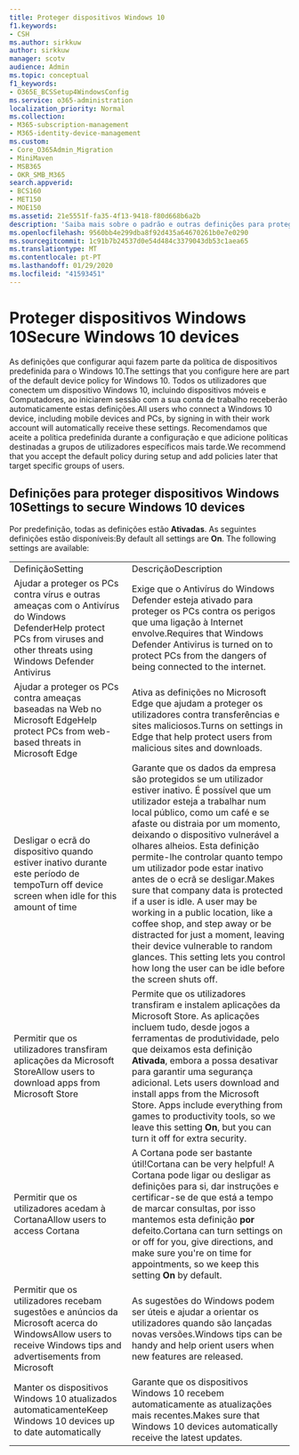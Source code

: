 ```yaml
---
title: Proteger dispositivos Windows 10
f1.keywords:
- CSH
ms.author: sirkkuw
author: sirkkuw
manager: scotv
audience: Admin
ms.topic: conceptual
f1_keywords:
- O365E_BCSSetup4WindowsConfig
ms.service: o365-administration
localization_priority: Normal
ms.collection:
- M365-subscription-management
- M365-identity-device-management
ms.custom:
- Core_O365Admin_Migration
- MiniMaven
- MSB365
- OKR_SMB_M365
search.appverid:
- BCS160
- MET150
- MOE150
ms.assetid: 21e5551f-fa35-4f13-9418-f80d668b6a2b
description: 'Saiba mais sobre o padrão e outras definições para proteger os dispositivos do Windows 10. '
ms.openlocfilehash: 9560bb4e299dba8f92d435a64670261b0e7e0290
ms.sourcegitcommit: 1c91b7b24537d0e54d484c3379043db53c1aea65
ms.translationtype: MT
ms.contentlocale: pt-PT
ms.lasthandoff: 01/29/2020
ms.locfileid: "41593451"
---
```

# <a name="secure-windows-10-devices"></a><span data-ttu-id="38cd2-103">Proteger dispositivos Windows 10</span><span class="sxs-lookup"><span data-stu-id="38cd2-103">Secure Windows 10 devices</span></span>

<span data-ttu-id="38cd2-104">As definições que configurar aqui fazem parte da política de dispositivos predefinida para o Windows 10.</span><span class="sxs-lookup"><span data-stu-id="38cd2-104">The settings that you configure here are part of the default device policy for Windows 10.</span></span> <span data-ttu-id="38cd2-105">Todos os utilizadores que conectem um dispositivo Windows 10, incluindo dispositivos móveis e Computadores, ao iniciarem sessão com a sua conta de trabalho receberão automaticamente estas definições.</span><span class="sxs-lookup"><span data-stu-id="38cd2-105">All users who connect a Windows 10 device, including mobile devices and PCs, by signing in with their work account will automatically receive these settings.</span></span> <span data-ttu-id="38cd2-106">Recomendamos que aceite a política predefinida durante a configuração e que adicione políticas destinadas a grupos de utilizadores específicos mais tarde.</span><span class="sxs-lookup"><span data-stu-id="38cd2-106">We recommend that you accept the default policy during setup and add policies later that target specific groups of users.</span></span>
  
## <a name="settings-to-secure-windows-10-devices"></a><span data-ttu-id="38cd2-107">Definições para proteger dispositivos Windows 10</span><span class="sxs-lookup"><span data-stu-id="38cd2-107">Settings to secure Windows 10 devices</span></span>

<span data-ttu-id="38cd2-p102">Por predefinição, todas as definições estão **Ativadas**. As seguintes definições estão disponíveis:</span><span class="sxs-lookup"><span data-stu-id="38cd2-p102">By default all settings are **On**. The following settings are available:</span></span>
  
|||
|:-----|:-----|
|<span data-ttu-id="38cd2-110">Definição</span><span class="sxs-lookup"><span data-stu-id="38cd2-110">Setting</span></span>  <br/> |<span data-ttu-id="38cd2-111">Descrição</span><span class="sxs-lookup"><span data-stu-id="38cd2-111">Description</span></span>  <br/> |
|<span data-ttu-id="38cd2-112">Ajudar a proteger os PCs contra vírus e outras ameaças com o Antivírus do Windows Defender</span><span class="sxs-lookup"><span data-stu-id="38cd2-112">Help protect PCs from viruses and other threats using Windows Defender Antivirus</span></span>  <br/> |<span data-ttu-id="38cd2-113">Exige que o Antivírus do Windows Defender esteja ativado para proteger os PCs contra os perigos que uma ligação à Internet envolve.</span><span class="sxs-lookup"><span data-stu-id="38cd2-113">Requires that Windows Defender Antivirus is turned on to protect PCs from the dangers of being connected to the internet.</span></span>  <br/> |
|<span data-ttu-id="38cd2-114">Ajudar a proteger os PCs contra ameaças baseadas na Web no Microsoft Edge</span><span class="sxs-lookup"><span data-stu-id="38cd2-114">Help protect PCs from web-based threats in Microsoft Edge</span></span>  <br/> |<span data-ttu-id="38cd2-115">Ativa as definições no Microsoft Edge que ajudam a proteger os utilizadores contra transferências e sites maliciosos.</span><span class="sxs-lookup"><span data-stu-id="38cd2-115">Turns on settings in Edge that help protect users from malicious sites and downloads.</span></span>  <br/> |
|<span data-ttu-id="38cd2-116">Desligar o ecrã do dispositivo quando estiver inativo durante este período de tempo</span><span class="sxs-lookup"><span data-stu-id="38cd2-116">Turn off device screen when idle for this amount of time</span></span>  <br/> |<span data-ttu-id="38cd2-p103">Garante que os dados da empresa são protegidos se um utilizador estiver inativo. É possível que um utilizador esteja a trabalhar num local público, como um café e se afaste ou distraia por um momento, deixando o dispositivo vulnerável a olhares alheios. Esta definição permite-lhe controlar quanto tempo um utilizador pode estar inativo antes de o ecrã se desligar.</span><span class="sxs-lookup"><span data-stu-id="38cd2-p103">Makes sure that company data is protected if a user is idle. A user may be working in a public location, like a coffee shop, and step away or be distracted for just a moment, leaving their device vulnerable to random glances. This setting lets you control how long the user can be idle before the screen shuts off.</span></span>  <br/> |
|<span data-ttu-id="38cd2-120">Permitir que os utilizadores transfiram aplicações da Microsoft Store</span><span class="sxs-lookup"><span data-stu-id="38cd2-120">Allow users to download apps from Microsoft Store</span></span>  <br/> |<span data-ttu-id="38cd2-p104">Permite que os utilizadores transfiram e instalem aplicações da Microsoft Store. As aplicações incluem tudo, desde jogos a ferramentas de produtividade, pelo que deixamos esta definição **Ativada**, embora a possa desativar para garantir uma segurança adicional.  </span><span class="sxs-lookup"><span data-stu-id="38cd2-p104">Lets users download and install apps from the Microsoft Store. Apps include everything from games to productivity tools, so we leave this setting **On**, but you can turn it off for extra security.  </span></span><br/> |
|<span data-ttu-id="38cd2-123">Permitir que os utilizadores acedam à Cortana</span><span class="sxs-lookup"><span data-stu-id="38cd2-123">Allow users to access Cortana</span></span>  <br/> |<span data-ttu-id="38cd2-124">A Cortana pode ser bastante útil!</span><span class="sxs-lookup"><span data-stu-id="38cd2-124">Cortana can be very helpful!</span></span> <span data-ttu-id="38cd2-125">A Cortana pode ligar ou desligar as definições para si, dar instruções e certificar-se de que está a tempo de marcar consultas, por isso mantemos esta definição **por** defeito.</span><span class="sxs-lookup"><span data-stu-id="38cd2-125">Cortana can turn settings on or off for you, give directions, and make sure you're on time for appointments, so we keep this setting **On** by default.</span></span>  <br/> |
|<span data-ttu-id="38cd2-126">Permitir que os utilizadores recebam sugestões e anúncios da Microsoft acerca do Windows</span><span class="sxs-lookup"><span data-stu-id="38cd2-126">Allow users to receive Windows tips and advertisements from Microsoft</span></span>  <br/> |<span data-ttu-id="38cd2-127">As sugestões do Windows podem ser úteis e ajudar a orientar os utilizadores quando são lançadas novas versões.</span><span class="sxs-lookup"><span data-stu-id="38cd2-127">Windows tips can be handy and help orient users when new features are released.</span></span>  <br/> |
|<span data-ttu-id="38cd2-128">Manter os dispositivos Windows 10 atualizados automaticamente</span><span class="sxs-lookup"><span data-stu-id="38cd2-128">Keep Windows 10 devices up to date automatically</span></span>  <br/> |<span data-ttu-id="38cd2-129">Garante que os dispositivos Windows 10 recebem automaticamente as atualizações mais recentes.</span><span class="sxs-lookup"><span data-stu-id="38cd2-129">Makes sure that Windows 10 devices automatically receive the latest updates.</span></span>  <br/> |
   

